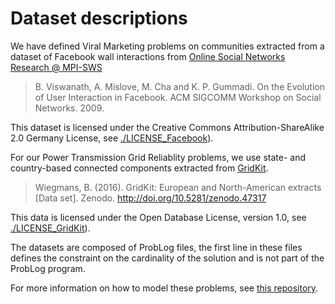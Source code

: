 # Dataset descriptions
We have defined Viral Marketing problems on communities extracted from a dataset of Facebook wall interactions from [Online Social Networks Research @ MPI-SWS](http://socialnetworks.mpi-sws.org/data-wosn2009.html)
> B. Viswanath, A. Mislove, M. Cha and K. P. Gummadi. On the Evolution of User Interaction in Facebook. ACM SIGCOMM Workshop on Social Networks. 2009.

This dataset is licensed under the Creative Commons Attribution-ShareAlike 2.0 Germany License, see [./LICENSE_Facebook](https://github.com/danielbfokkinga/configurable-SCOP/LICENCES/LICENSE_Facebook)). 

For our Power Transmission Grid Reliablity problems, we use state- and country-based connected components extracted from [GridKit](https://zenodo.org/record/47317#.XUBJIFyZZhH).
> Wiegmans, B. (2016). GridKit: European and North-American extracts [Data set]. Zenodo. http://doi.org/10.5281/zenodo.47317

This data is licensed under the Open Database License, version 1.0, see [./LICENSE_GridKit](https://github.com/danielbfokkinga/configurable-SCOP/LICENCES/LICENSE_GridKit)). 

The datasets are composed of ProbLog files, the first line in these files defines the constraint on the cardinality of the solution and is not part of the ProbLog program.

For more information on how to model these problems, see [this repository](https://github.com/latower/SCMD/).